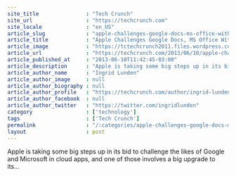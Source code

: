 ```yaml
---
site_title               : "Tech Crunch"
site_url                 : "https://techcrunch.com"
site_locale              : "en_US"
article_slug             : "apple-challenges-google-docs-ms-office-with-iwork-for-icloud-coming-to-a-browser-near-you"
article_title            : "Apple Challenges Google Docs, MS Office With iWork For iCloud Coming To A Browser Near You"
article_image            : "https://tctechcrunch2011.files.wordpress.com/2013/06/iwork-icloud-1.jpg?w=640&h=400&crop=1"
article_url              : "https://techcrunch.com/2013/06/10/apple-challenges-google-docs-microsoft-with-iwork-coming-to-a-browser-near-you/"
article_published_at     : "2013-06-10T11:42:45-03:00"
article_description      : "Apple is taking some big steps up in its bid to challenge the likes of Google and Microsoft in cloud apps, and one of those involves a big upgrade to its..."
article_author_name      : "Ingrid Lunden"
article_author_image     : null
article_author_biography : null
article_author_profile   : "https://techcrunch.com/author/ingrid-lunden/"
article_author_facebook  : null
article_author_twitter   : "https://twitter.com/ingridlunden"
category                 : ['technology']
tags                     : ['Tech Crunch']
permalink                : "/:categories/apple-challenges-google-docs-ms-office-with-iwork-for-icloud-coming-to-a-browser-near-you/"
layout                   : post
---
```


Apple is taking some big steps up in its bid to challenge the likes of Google and Microsoft in cloud apps, and one of those involves a big upgrade to its...
